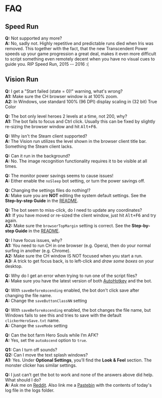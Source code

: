 # FAQ

## Speed Run

**Q:** Not supported any more?  
**A:** No, sadly not. Highly repetitive and predictable runs died when Iris was removed. This together with the fact, that the new Transcendent Power speeds up your game progression a great deal, makes it even more difficult to script something even remotely decent when you have no visual cues to guide you. RIP Speed Run, 2015 -- 2016 :(

## Vision Run

**Q:** I get a "Start failed (state = 0)!" warning, what's wrong?  
**A1:** Make sure the CH browser window is at 100% zoom.  
**A2:** In Windows, use standard 100% (96 DPI) display scaling in (32 bit) True Color

**Q:** The bot only level heroes 2 levels at a time, not 200, why?  
**A1:** The bot fails to focus and Ctrl click. Usually this can be fixed by slightly re-sizing the browser window and hit <kbd>Alt+F6</kbd>.

**Q:** Why isn't the Steam client supported?  
**A:** The Vision run utilizes the level shown in the browser client title bar. Something the Steam client lacks.

**Q:** Can it run in the background?  
**A:** No. The image recognition functionality requires it to be visible at all times.

**Q:** The monitor power savings seems to cause issues!  
**A:** Either enable the `noSleep` bot setting, or turn the power savings off.

**Q:** Changing the settings files do nothing!?  
**A:** Make sure you are __NOT__ editing the system default settings. See the __Step-by-step Guide__ in the [README](README.md).

**Q:** The bot seem to miss-click, do I need to update any coordinates?  
**A1:** If you have moved or re-sized the client window, just hit <kbd>Alt+F6</kbd> and try again.  
**A2:** Make sure the `browserTopMargin` setting is correct. See the __Step-by-step Guide__ in the [README](README.md).

**Q:** I have focus issues, why?  
**A1:** You need to run CH in one browser (e.g. Opera), then do your normal surfing in another (e.g. Chrome).  
**A2:** Make sure the CH window IS NOT focused when you start a run.  
**A3:** A trick to get focus back, is to left-click and *draw some boxes* on your desktop.

**Q:** Why do I get an error when trying to run one of the script files?  
**A:** Make sure you have the latest version of both [AutoHotkey][] and the bot.

**Q:** With `saveBeforeAscending` enabled, the bot don't click save after changing the file name.  
**A:** Change the `saveButtonClassNN` setting

**Q:** With `saveBeforeAscending` enabled, the bot changes the file name, but Windows fails to see this and tries to save with the default `clickerHeroSave.txt` name.  
**A:** Change the `saveMode` setting

**Q:** Can the bot farm Hero Souls while I’m AFK?  
**A:** Yes, set the `autoAscend` option to `true`.

**Q1:** Can I turn off sounds?  
**Q2:** Can I move the text splash windows?  
**A1:** Yes. Under __Optional Settings__, you’ll find the __Look & Feel__ section. The monster clicker has similar settings.

**Q:** I just can’t get the bot to work and none of the answers above did help. What should I do?  
**A:** Ask me on [Reddit][home]. Also link me a [Pastebin][] with the contents of today's log file in the logs folder.

[AutoHotkey]: http://ahkscript.org/
[home]: https://www.reddit.com/r/ClickerHeroes/comments/4phxdg/clicker_heroes_sw1ft_bot/?sort=new
[Pastebin]: http://pastebin.com/
